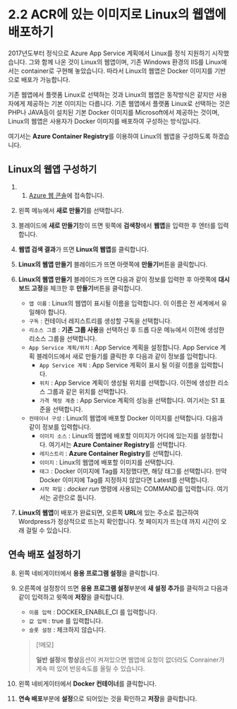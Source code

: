 # 2.2 ACR에 있는 이미지로 Linux의 웹앱에 배포하기
2017년도부터 정식으로 Azure App Service 계획에서 Linux를 정식 지원하기 시작했습니다. 그와 함께 나온 것이 Linux의 웹앱이며, 기존 Windows 환경의 IIS를 Linux에서는 container로 구현해 놓았습니다. 따라서 Linux의 웹앱은 Docker 이미지를 기반으로 배포가 가능합니다.

기존 웹앱에서 플랫폼 Linux로 선택하는 것과 Linux의 웹앱은 동작방식은 같지만 사용자에게 제공하는 기본 이미지는 다릅니다. 기존 웹앱에서 플랫폼 Linux로 선택하는 것은 PHP나 JAVA등이 설치된 기본 Docker 이미지를 Microsoft에서 제공하는 것이며, Linux의 웹앱은 사용자가 Docker 이미지를 배포하여 구성하는 방식입니다.

여기서는 **Azure Container Registry**를 이용하여 Linux의 웹앱을 구성하도록 하겠습니다.

## Linux의 웹앱 구성하기
1. 1. [Azure 웹 콘솔](https://portal.azure.com)에 접속합니다.

2. 왼쪽 메뉴에서 **새로 만들기**를 선택합니다.

3. 블레이드에 **새로 만들기**창이 뜨면 윗쪽에 **검색창**에서 **웹앱**을 입력한 후 엔터를 입력합니다.

4. **웹앱 검색 결과**가 뜨면 **Linux의 웹앱**를 클릭합니다.

5. **Linux의 웹앱 만들기** 블레이드가 뜨면 아랫쪽에 **만들기**버튼을 클릭합니다.

6. **Linux의 웹앱 만들기** 블레이드가 뜨면 다음과 같이 정보를 입력한 후 아랫쪽에 **대시보드 고정**을 체크한 후 **만들기**버튼을 클릭합니다.
    - `앱 이름` : Linux의 웹앱이 표시될 이름을 입력합니다. 이 이름은 전 세계에서 유일해야 합니다.
    - `구독` : 컨테이너 레지스트리를 생성할 구독을 선택합니다.
    - `리소스 그룹` : **기존 그룹 사용**을 선택하신 후 드롭 다운 메뉴에서 이전에 생성한 리소스 그룹을 선택합니다.
    - `App Service 계획/위치` : App Service 계획을 설정합니다. App Service 계획 블레이드에서 새로 만들기를 클릭한 후 다음과 같이 정보를 입력합니다.
        - `App Service 계획` : App Service 계획이 표시 될 이괼 이름을 입력합니다.
        - `위치` : App Service 계획이 생성될 위치를 선택합니다. 이전에 생성한 리소스 그룹과 같은 위치를 선택합니다.
        - `가격 책정 계층` : App Service 계획의 성능을 선택합니다. 여기서는 S1 표준을 선택합니다.
    - `컨테이너 구성` : Linux의 웹앱에 배포할 Docker 이미지를 선택합니다. 다음과 같이 정보를 입력합니다.
        - `이미지 소스` : Linux의 웹앱에 배포할 이미지가 어디에 있는지를 설정합니다. 여기서는 **Azure Container Registry**를 선택합니다.
        - `레지스트리` : **Azure Container Registry**를 선택합니다.
        - `이미지` : Linux의 웹앱에 배포할 이미지를 선택합니다.
        - `태그` : Docker 이미지에 Tag를 지정했다면, 해당 태그를 선택합니다. 만약 Docker 이미지에 Tag를 지정하지 않았다면 Latest를 선택합니다.
        - `시작 파일` : *docker run* 명령에 사용되는 COMMAND를 입력합니다. 여기서는 공란으로 둡니다.

7. **Linux의 웹앱**이 배포가 완료되면, 오른쪽 **URL**에 있는 주소로 접근하여 Wordpress가 정상적으로 뜨는지 확인합니다. 첫 페이지가 뜨는데 까지 시간이 오래 걸릴 수 있습니다.

## 연속 배포 설정하기
8. 왼쪽 네비게이터에서 **응용 프로그램 설정**을 클릭합니다.

9. 오른쪽에 설정창이 뜨면 **응용 프로그램 설정**부분에 **새 설정 추가**를 클릭하고 다음과 같이 입력하고 윗쪽에 **저장**을 클릭합니다.
    - `이름 입력` : DOCKER_ENABLE_CI 를 입력합니다.
    - `값 입력` : true 를 입력합니다.
    - `슬롯 설정` : 체크하지 않습니다.

    > [!메모]
    > 
    > **일반 설정**에 **항상**옵션이 켜져있으면 웹앱에 요청이 없더라도 Conrainer가 계속 떠 있어 반응속도를 올릴 수 있습니다.

10. 왼쪽 네비게이터에서 **Docker 컨테이너**를 클릭합니다.

11. **연속 배포**부분에 **설정**으로 되어있는 것을 확인하고 **저장**을 클릭합니다.